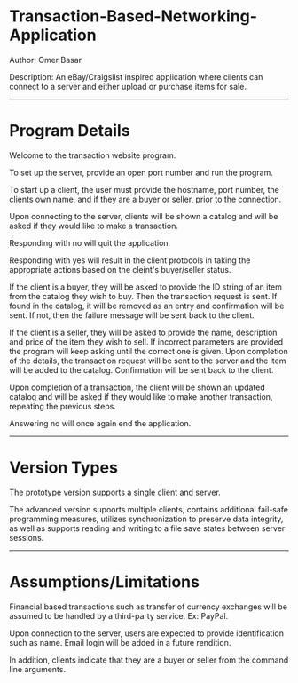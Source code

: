 # Transaction-Based-Networking-Application

Author: Omer Basar

Description: An eBay/Craigslist inspired application where clients can connect to a server and either upload or purchase items for sale.

-----------------------------------------------------------------------------
# Program Details

Welcome to the transaction website program.

To set up the server, provide an open port number and run the program.

To start up a client, the user must provide the hostname, port number, the clients own name, and if they are a buyer or seller, prior to the connection.

Upon connecting to the server, clients will be shown a catalog and will be asked if they would like to make a transaction.

Responding with no will quit the application.

Responding with yes will result in the client protocols in taking the appropriate actions based on the cleint's buyer/seller status.

If the client is a buyer, they will be asked to provide the ID string of an item from the catalog they wish to buy. Then the transaction request is sent. If found in the catalog, it will be removed as an entry and confirmation will be sent. If not, then the failure message will be sent back to the client.

If the client is a seller, they will be asked to provide the name, description and price of the item they wish to sell. If incorrect parameters are provided the program will keep asking until the correct one is given. Upon completion of the details, the transaction request will be sent to the server and the item will be added to the catalog. Confirmation will be sent back to the client.

Upon completion of a transaction, the client will be shown an updated catalog and will be asked if they would like to make another transaction, repeating the previous steps.

Answering no will once again end the application.

-----------------------------------------------------------------------------
# Version Types
The prototype version supports a single client and server.

The advanced version supoorts multiple clients, contains additional fail-safe programming measures, utilizes synchronization to preserve
data integrity, as well as supports reading and writing to a file save states between server sessions.

-----------------------------------------------------------------------------
# Assumptions/Limitations
Financial based transactions such as transfer of currency exchanges will be assumed to be handled by a third-party service. Ex: PayPal.

Upon connection to the server, users are expected to provide identification such as name. Email login will be added in a future rendition.

In addition, clients indicate that they are a buyer or seller from the command line arguments.

